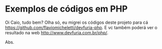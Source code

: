Exemplos de códigos em PHP
====

Oi Caio, tudo bem?
Olha só, eu migrei os códigos deste projeto para cá https://github.com/flaviomicheletti/devfuria-php.
E vc também poderá ver o resultado na web http://www.devfuria.com.br/php/.

Abs.


